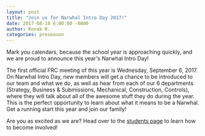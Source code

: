 ```yaml
---
layout: post
title: "Join us for Narwhal Intro Day 2017!"
date: 2017-08-10 6:00:00 -0800
author: Ronak R.
categories: preseason
---
```


Mark you calendars, because the school year is approaching quickly, and we are proud to announce this year's Narwhal Intro Day!

The first official FRC meeting of this year is Wednesday, September 6, 2017. On Narwhal Intro Day, new members will get a chance to be introduced to our team and what we do, as well as hear from each of our 6 departments (Strategy, Business & Submissions, Mechanical, Construction, Controls), where they will talk about all of the awesome stuff they do during the year. This is the perfect opportunity to learn about what it means to be a Narwhal. Get a running start this year and join our family!

Are you as excited as we are? Head over to the [students page](/students/) to learn how to become involved!

